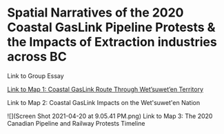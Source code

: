 # Spatial Narratives of the 2020 Coastal GasLink Pipeline Protests & the Impacts of Extraction industries across BC

Link to Group Essay

[Link to Map 1: Coastal GasLink Route Through Wet’suwet’en Territory](https://jagreen1.github.io/2020_Pipeline_Protest_Story/Map%201/index-testing8.html?fbclid=IwAR0ynp1Q88RQeuVDRthdedLzfcsewGaw3NrooVI7iRbAiCFO8AW9OmYUpjE)

Link to Map 2: Coastal GasLink Impacts on the Wet'suwet'en Nation


![](Screen Shot 2021-04-20 at 9.05.41 PM.png)
Link to Map 3: The 2020 Canadian Pipeline and Railway Protests Timeline

